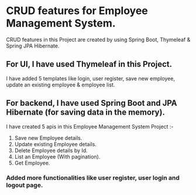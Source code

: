 # CRUD features for Employee Management System.
CRUD features in this Project are created by using Spring Boot, Thymeleaf & Spring JPA Hibernate.

## For UI, I have used Thymeleaf in this Project.
I have added 5 templates like login, user register, save new employee, update an existing employee & employee list.

## For backend, I have used Spring Boot and JPA Hibernate (for saving data in the memory).

I have created 5 apis in this Employee Management System Project :-

1. Save new Employee details.
2. Update existing Employee details.
3. Delete Employee details by Id.
4. List an Employee (With pagination).
5. Get Employee.

### Added more functionalities like user register, user login and logout page.


